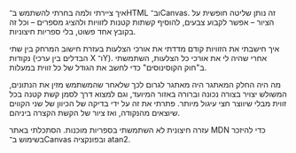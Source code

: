 איך ציירתי ולמה
בחרתי להשתמש ב־HTML וב־Canvas. זה נותן שליטה חופשית על הציור – אפשר לקבוע צבעים, להוסיף קשתות קטנות לזוויות ולהציג מספרים – וכל זה בקובץ אחד פשוט, בלי ספריות חיצוניות.

איך חישבתי את הזוויות
קודם מדדתי את אורכי הצלעות בעזרת חישוב המרחק בין שתי נקודות (הבדלים בין ערכי X ו־Y). אחרי שהיה לי את אורכי כל הצלעות, השתמשתי ב"חוק הקוסינוסים" כדי לחשב את הגודל של כל זווית במעלות.

מה היה החלק המאתגר
היה מאתגר לגרום לכך שלאחר שהמשתמש מזין את הנתונים, המשולש יצויר בצורה נכונה וברורה באזור המיועד, וגם למצוא דרך לסמן קשת קטנה בכל זווית מבלי שיווצר חצי עיגול מיותר. פתרתי את זה על ידי בדיקה של הכיוון של שני הקווים שיוצאים מהנקודה, ואז ציור של הקשת הקצרה ביניהם.

עזרה חיצונית
לא השתמשתי בספריות מוכנות. הסתכלתי באתר MDN כדי להיזכר בשימוש ב־Canvas ובפונקציה atan2.